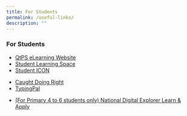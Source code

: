 ```yaml
---
title: For Students
permalink: /useful-links/
description: ""
---
```

### **For Students**

*   [QtPS eLearning Website](https://sites.google.com/moe.edu.sg/elearning-queenstown-primary/home)
*   [Student Learning Space](https://staging.d3haevm43m8pfu.amplifyapp.com/useful-links/sls/)
*   [Student ICON](https://staging.d3haevm43m8pfu.amplifyapp.com/useful-links/student-icon/)
<!--*   [iMTL](https://imtl.moe.edu.sg/cos/o.x?c=/ca7_imtl/user&func=login)  -->
*   [Caught Doing Right](https://forms.gle/Jjwq6odYQ4HN4m4VA)
*   [TypingPal](https://queenstownps.typingpal.com/)
<!-- *   [For Primary 4 to 6 students only) National Digital Explorer Learn](https://staging.d3haevm43m8pfu.amplifyapp.com/useful-links/For-Primary-4-to-6-students-only/) -->
*   [(For Primary 4 to 6 students only) National Digital Explorer Learn & Apply](https://asia.skillsbox.com/)